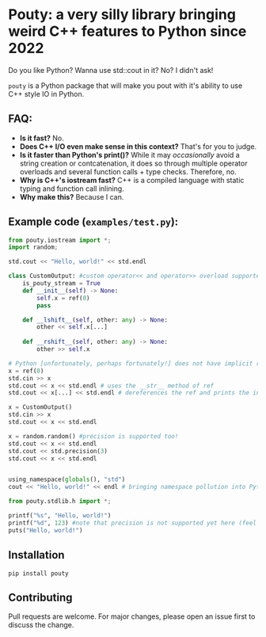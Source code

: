 # Pouty: a very silly library bringing weird C++ features to Python since 2022

Do you like Python? Wanna use std::cout in it? No? I didn't ask!

`pouty` is a Python package that will make you pout with it's ability to use C++ style IO in Python.

## FAQ:

- **Is it fast?**
  No.
- **Does C++ I/O even make sense in this context?**
  That's for you to judge.
- **Is it faster than Python's print()?**
  While it may *occasionally* avoid a string creation or contcatenation, it does so through multiple operator overloads and several function calls + type checks. Therefore, no.
- **Why is C++'s iostream fast?**
  C++ is a compiled language with static typing and function call inlining.
- **Why make this?** 
  Because I can.


## Example code (`examples/test.py`):

```python
from pouty.iostream import *;
import random;

std.cout << "Hello, world!" << std.endl

class CustomOutput: #custom operator<< and operator>> overload supported
    is_pouty_stream = True
    def __init__(self) -> None:
        self.x = ref(0)
        pass

    def __lshift__(self, other: any) -> None:
        other << self.x[...]
    
    def __rshift__(self, other: any) -> None:
        other >> self.x

# Python [unfortunately, perhaps fortunately!] does not have implicit reference parameters.
x = ref(0)
std.cin >> x
std.cout << x << std.endl # uses the __str__ method of ref
std.cout << x[...] << std.endl # dereferences the ref and prints the int

x = CustomOutput()
std.cin >> x
std.cout << x << std.endl

x = random.random() #precision is supported too!
std.cout << x << std.endl
std.cout << std.precision(3) 
std.cout << x << std.endl


using_namespace(globals(), "std")
cout << "Hello, world!" << endl # bringing namespace pollution into Python since 2022 :)

from pouty.stdlib.h import *;

printf("%s", "Hello, world!")
printf("%d", 123) #note that precision is not supported yet here (feel free to contrubute it)
puts("Hello, world!")
```

## Installation

`pip install pouty`

## Contributing

Pull requests are welcome. For major changes, please open an issue first to discuss the change.
